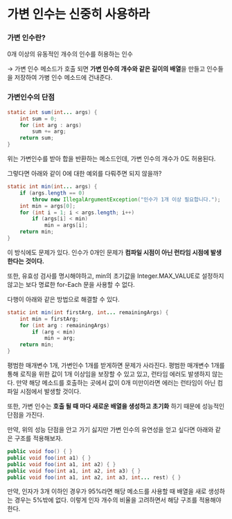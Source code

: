 # 가변 인수는 신중히 사용하라

### 가변 인수란?

0개 이상의 유동적인 개수의 인수를 허용하는 인수

→ 가변 인수 메소드가 호출 되면 **가변 인수의 개수와 같은 길이의 배열**을 만들고 인수들을 저장하여 가병 인수 메소드에 건내준다.

### 가변인수의 단점

```java
static int sum(int... args) {
    int sum = 0;
    for (int arg : args)
        sum += arg;
    return sum;
}
```

위는 가변인수를 받아 합을 반환하는 메소드인데, 가변 인수의 개수가 0도 허용된다.

그렇다면 아래와 같이 0에 대한 예외를 다뤄주면 되지 않을까?

```java
static int min(int... args) {
    if (args.length == 0)
        throw new IllegalArgumentException("인수가 1개 이상 필요합니다.");
    int min = args[0];
    for (int i = 1; i < args.length; i++)
        if (args[i] < min)
            min = args[i];
    return min;
}
```

이 방식에도 문제가 있다. 인수가 0개인 문제가 **컴파일 시점이 아닌 런타임 시점에 발생한다는 것이다.**

또한, 유효성 검사를 명시해야하고, min의 초기값을 Integer.MAX_VALUE로 설정하지 않고는 보다 
명료한 for-Each 문을 사용할 수 없다.

다행이 아래와 같은 방법으로 해결할 수 있다.

```java
static int min(int firstArg, int... remainingArgs) {
    int min = firstArg;
    for (int arg : remainingArgs)
        if (arg < min)
            min = arg;
    return min;
}
```

평범한 매개변수 1개, 가변인수 1개를 받게하면 문제가 사라진다. 평범한 매개변수 1개를 통해 로직을 위한 값이 1개 이상임을 보장할 수 있고 있고, 런타임 에러도 발생하지 않는다. 만약 해당 메소드를 호출하는 곳에서 값이 0개 미만이라면 에러는 런타임이 아닌 컴파일 시점에서 발생할 것이다.

또한, 가변 인수는 **호출 될 때 마다 새로운 배열을 생성하고 초기화** 하기 때문에 성능적인 단점을 가진다.

만약, 위의 성능 단점을 안고 가기 싫지만 가변 인수의 유연성을 얻고 싶다면 아래와 같은 구조를 적용해보자.

```java
public void foo() { }
public void foo(int a1) { }
public void foo(int a1, int a2) { }
public void foo(int a1, int a2, int a3) { }
public void foo(int a1, int a2, int a3, int... rest) { }
```

 만약, 인자가 3개 이하인 경우가 95%라면 해당 메소드를 사용할 때 배열을 새로 생성하는 경우는 5%밖에 없다.
이렇게 인자 개수의 비율을 고려하면서 해당 구조를 적용해야한다.